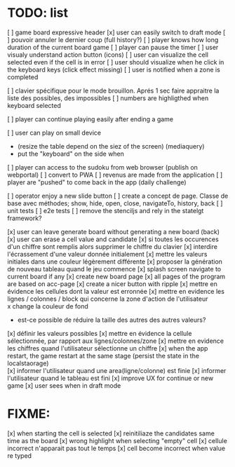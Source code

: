 # TODO: list

[ ] game board expressive header
  [x] user can easily switch to draft mode
  [ ] pouvoir annuler le dernier coup (full history?)
  [ ] player knows how long duration of the current board game
    [ ] player can pause the timer
[ ] user visualy understand action button (icons)
[ ] user can visualize the cell selected even if the cell is in error
[ ] user should visualize when he click in the keyboard keys (click effect missing)
[ ] user is notified when a zone is completed

[ ] clavier spécifique pour le mode brouillon. Aprés 1 sec faire appraitre la liste des possibles, des impossibles
[ ] numbers are highligthed when keyboard selected

[ ] player can continue playing easily after ending a game

[ ] user can play on small device
  * (resize the table depend on the siez of the screen)
  (mediaquery)
  * put the "keyboard" on the side when 

[ ] player can access to the sudoku from web browser (publish on webportal)
[ ] convert to PWA
[ ] revenus are made from the application
[ ] player are "pushed" to come back in the app (daily challenge)

[ ] operator enjoy a new slide button
[ ] create a concept de page. Classe de base avec méthodes; show, hide, open, close, navigateTo, history, back
[ ] unit tests
[ ] e2e tests
[ ] remove the stenciljs and rely in the statelgt framework?

[x] user can leave generate board without generating a new board (back)
[x] user can erase a cell value and candidate
[x] si toutes les occurences d'un chiffre sont remplis alors supprimer le chiffre du clavier 
[x] interdire l'écrassement d'une valeur donnée initialement
[x] mettre les valeurs initiales dans une couleur légèrement différente
[x] proposer la génération de nouveau tableau quand le jeu commence
[x] splash screen navigate to current board if any
[x] create new board page
[x] all pages of the program are based on acc-page
[x] create a nicer button with ripple
[x] mettre en évidence les cellules dont la valeur est erronnée
[x] mettre en evidence les lignes / colonnes / block qui concerne la zone d'action de l'utilisateur  
  x change la couleur de fond
  - est-ce possible de réduire la taille des autres des autres valeurs?

[x] définir les valeurs possibles
[x] mettre en évidence la cellule sélectionnée, par rapport aux lignes/colonnes/zone
[x] mettre en evidence les chiffres quand l'utilisateur sélectionne un chiffre
[x] when the app restart, the game restart at the same stage (persist the state in the localstaorage)  
[x] informer l'utilisateur quand une area(ligne/colonne) est finie
[x] informer l'utilisateur quand le tableau est fini
[x] improve UX for continue or new game
[x] user sees when in draft mode

# FIXME: 

[x] when starting the cell is selected
[x] reinitiliaze the candidates same time as the board
[x] wrong highlight when selecting "empty" cell
[x] cellule incorrect n'apparait pas tout le temps
[x] cell become incorrect when value re typed